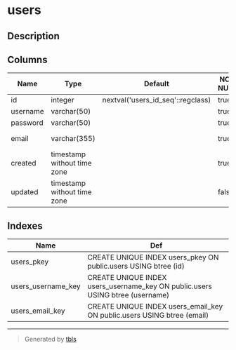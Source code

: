 # users

## Description



## Columns

| Name | Type | Default | NOT NULL | Comment |
| ---- | ---- | ------- | -------- | ------- |
| id | integer | nextval('users_id_seq'::regclass) | true |  |
| username | varchar(50) |  | true |  |
| password | varchar(50) |  | true |  |
| email | varchar(355) |  | true | ex. user@example.com |
| created | timestamp without time zone |  | true |  |
| updated | timestamp without time zone |  | false |  |

## Indexes

| Name | Def |
| ---- | --- |
| users_pkey | CREATE UNIQUE INDEX users_pkey ON public.users USING btree (id) |
| users_username_key | CREATE UNIQUE INDEX users_username_key ON public.users USING btree (username) |
| users_email_key | CREATE UNIQUE INDEX users_email_key ON public.users USING btree (email) |

---

> Generated by [tbls](https://github.com/k1LoW/tbls)